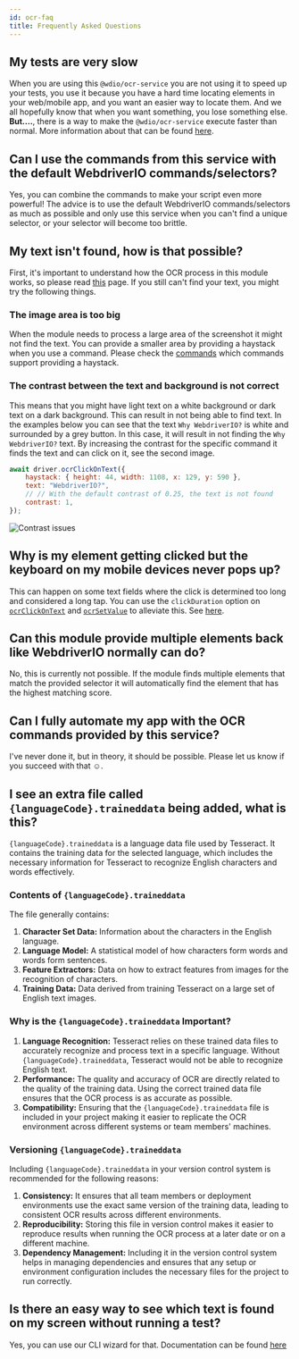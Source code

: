 ```yaml
---
id: ocr-faq
title: Frequently Asked Questions
---
```


## My tests are very slow

When you are using this `@wdio/ocr-service` you are not using it to speed up your tests, you use it because you have a hard time locating elements in your web/mobile app, and you want an easier way to locate them. And we all hopefully know that when you want something, you lose something else. **But....**, there is a way to make the `@wdio/ocr-service` execute faster than normal. More information about that can be found [here](./more-test-optimization).

## Can I use the commands from this service with the default WebdriverIO commands/selectors?

Yes, you can combine the commands to make your script even more powerful! The advice is to use the default WebdriverIO commands/selectors as much as possible and only use this service when you can't find a unique selector, or your selector will become too brittle.

## My text isn't found, how is that possible?

First, it's important to understand how the OCR process in this module works, so please read [this](./ocr-testing) page. If you still can't find your text, you might try the following things.

### The image area is too big

When the module needs to process a large area of the screenshot it might not find the text. You can provide a smaller area by providing a haystack when you use a command. Please check the [commands](./ocr-click-on-text) which commands support providing a haystack.

### The contrast between the text and background is not correct

This means that you might have light text on a white background or dark text on a dark background. This can result in not being able to find text. In the examples below you can see that the text `Why WebdriverIO?` is white and surrounded by a grey button. In this case, it will result in not finding the `Why WebdriverIO?` text. By increasing the contrast for the specific command it finds the text and can click on it, see the second image.

```js
await driver.ocrClickOnText({
    haystack: { height: 44, width: 1108, x: 129, y: 590 },
    text: "WebdriverIO?",
    // // With the default contrast of 0.25, the text is not found
    contrast: 1,
});
```

![Contrast issues](/img/ocr/increased-contrast.jpg)

## Why is my element getting clicked but the keyboard on my mobile devices never pops up?

This can happen on some text fields where the click is determined too long and considered a long tap. You can use the `clickDuration` option on [`ocrClickOnText`](./ocr-click-on-text) and [`ocrSetValue`](./ocr-set-value) to alleviate this. See [here](./ocr-click-on-text#options).

## Can this module provide multiple elements back like WebdriverIO normally can do?

No, this is currently not possible. If the module finds multiple elements that match the provided selector it will automatically find the element that has the highest matching score.

## Can I fully automate my app with the OCR commands provided by this service?

I've never done it, but in theory, it should be possible. Please let us know if you succeed with that ☺️.

## I see an extra file called `{languageCode}.traineddata` being added, what is this?

`{languageCode}.traineddata` is a language data file used by Tesseract. It contains the training data for the selected language, which includes the necessary information for Tesseract to recognize English characters and words effectively.

### Contents of `{languageCode}.traineddata`

The file generally contains:

1. **Character Set Data:** Information about the characters in the English language.
1. **Language Model:** A statistical model of how characters form words and words form sentences.
1. **Feature Extractors:** Data on how to extract features from images for the recognition of characters.
1. **Training Data:** Data derived from training Tesseract on a large set of English text images.

### Why is the `{languageCode}.traineddata` Important?

1. **Language Recognition:** Tesseract relies on these trained data files to accurately recognize and process text in a specific language. Without `{languageCode}.traineddata`, Tesseract would not be able to recognize English text.
1. **Performance:** The quality and accuracy of OCR are directly related to the quality of the training data. Using the correct trained data file ensures that the OCR process is as accurate as possible.
1. **Compatibility:** Ensuring that the `{languageCode}.traineddata` file is included in your project making it easier to replicate the OCR environment across different systems or team members' machines.

### Versioning `{languageCode}.traineddata`

Including `{languageCode}.traineddata` in your version control system is recommended for the following reasons:

1. **Consistency:** It ensures that all team members or deployment environments use the exact same version of the training data, leading to consistent OCR results across different environments.
1. **Reproducibility:** Storing this file in version control makes it easier to reproduce results when running the OCR process at a later date or on a different machine.
1. **Dependency Management:** Including it in the version control system helps in managing dependencies and ensures that any setup or environment configuration includes the necessary files for the project to run correctly.

## Is there an easy way to see which text is found on my screen without running a test?

Yes, you can use our CLI wizard for that. Documentation can be found [here](./cli-wizard)
